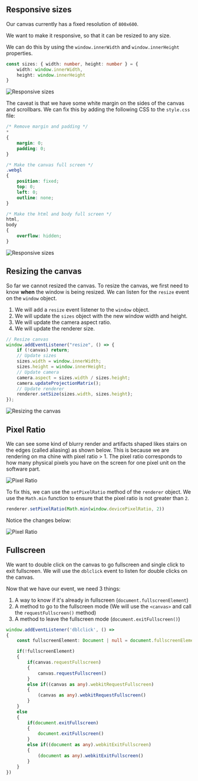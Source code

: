 ## Responsive sizes
Our canvas currently has a fixed resolution of `800x600`.

We want to make it responsive, so that it can be resized to any size.

We can do this by using the `window.innerWidth` and `window.innerHeight` properties.

```ts
const sizes: { width: number, height: number } = {
    width: window.innerWidth,
    height: window.innerHeight
}
```

![Responsive sizes](assets/image.png)


The caveat is that we have some white margin on the sides of the canvas and scrollbars. We can fix this by adding the following CSS to the `style.css` file:

```css
/* Remove margin and padding */
*
{
    margin: 0;
    padding: 0;
}

/* Make the canvas full screen */
.webgl
{
    position: fixed;
    top: 0;
    left: 0;
    outline: none;
}

/* Make the html and body full screen */
html,
body
{
    overflow: hidden;
}
```

![Responsive sizes](assets/Screenshot%202025-06-10%20114757.png)

## Resizing the canvas
So far we cannot resized the canvas. To resize the canvas, we first need to know **when** the window is being resized.  We can listen for the `resize` event on the `window` object.

1. We will add a `resize` event listener to the `window` object.
2. We will update the `sizes` object with the new window width and height.
3. We will update the camera aspect ratio.
4. We will update the renderer size.

```ts
// Resize canvas
window.addEventListener("resize", () => {
    if (!canvas) return;
    // Update sizes
    sizes.width = window.innerWidth;
    sizes.height = window.innerHeight;
    // Update camera
    camera.aspect = sizes.width / sizes.height;
    camera.updateProjectionMatrix();
    // Update renderer
    renderer.setSize(sizes.width, sizes.height);
});
```

![Resizing the canvas](assets/Screenshot%202025-06-10%20114926.png)



## Pixel Ratio
We can see some kind of blurry render and artifacts shaped likes stairs on the edges (called aliasing) as shown below. This is because we are rendering on ma chine with pixel ratio > 1. The pixel ratio corresponds to how many physical pixels you have on the screen for one pixel unit on the software part.

![Pixel Ratio](assets/Screenshot%202025-06-10%20115047.png)

To fix this, we can use the `setPixelRatio` method of the `renderer` object. We use the `Math.min` function to ensure that the pixel ratio is not greater than `2`.
```ts
renderer.setPixelRatio(Math.min(window.devicePixelRatio, 2))
```
Notice the changes below:

![Pixel Ratio](assets/Screenshot%202025-06-10%20115555.png)

## Fullscreen
We want to double click on the canvas to go fullscreen and single click to exit fullscreen. We will use the `dblclick` event to listen for double clicks on the canvas.

Now that we have our event, we need 3 things:

1. A way to know if it's already in fullscreen (`document.fullscreenElement`)
2. A method to go to the fullscreen mode (We will use the `<canvas>` and call the `requestFullscreen()` method)
3. A method to leave the fullscreen mode (`document.exitFullscreen()`)


```ts
window.addEventListener('dblclick', () =>
{
    const fullscreenElement: Document | null = document.fullscreenElement || (document as any).webkitFullscreenElement

    if(!fullscreenElement)
    {
        if(canvas.requestFullscreen)
        {
            canvas.requestFullscreen()
        }
        else if((canvas as any).webkitRequestFullscreen)
        {
            (canvas as any).webkitRequestFullscreen()
        }
    }
    else
    {
        if(document.exitFullscreen)
        {
            document.exitFullscreen()
        }
        else if((document as any).webkitExitFullscreen)
        {
            (document as any).webkitExitFullscreen()
        }
    }
})
```





